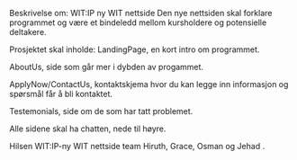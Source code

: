 Beskrivelse om: WIT:IP ny WIT nettside
Den nye nettsiden skal forklare programmet og være et bindeledd mellom kursholdere og potensielle deltakere.

Prosjektet skal inholde:
LandingPage, en kort intro om programmet. 

AboutUs, side som går mer i dybden av progammet.

ApplyNow/ContactUs, kontaktskjema hvor du kan legge inn informasjon og spørsmål får å bli kontaktet. 

Testemonials, side om de som har tatt problemet. 


Alle sidene skal ha chatten, nede til høyre.

Hilsen WIT:IP-ny WIT nettside team Hiruth, Grace, Osman og Jehad .
